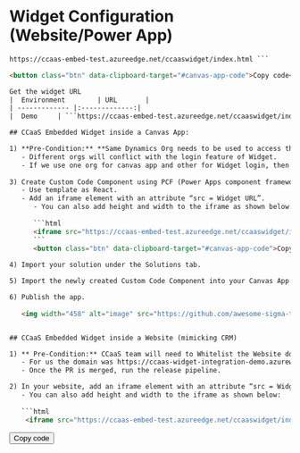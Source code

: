 <script src="https://cdnjs.cloudflare.com/ajax/libs/clipboard.js/2.0.8/clipboard.min.js"></script>

# Widget Configuration (Website/Power App) 

``` html
https://ccaas-embed-test.azureedge.net/ccaaswidget/index.html ```

<button class="btn" data-clipboard-target="#canvas-app-code">Copy code</button>

Get the widget URL
|  Environment        | URL       |
| ------------- |:-------------:| 
|  Demo     | ```https://ccaas-embed-test.azureedge.net/ccaaswidget/index.html``` |

## CCaaS Embedded Widget inside a Canvas App: 

1) **Pre-Condition:** **Same Dynamics Org needs to be used to access the Canvas App and the Widget.**  
   - Different orgs will conflict with the login feature of Widget.
   - If we use one org for canvas app and other for Widget login, then login.microsoft.com is not working and Widget is not loading in the canvas app.
  
3) Create Custom Code Component using PCF (Power Apps component framework) Framework. 
   - Use template as React.  
   - Add an iframe element with an attribute “src = Widget URL”.
      - You can also add height and width to the iframe as shown below:
        
      ```html
      <iframe src="https://ccaas-embed-test.azureedge.net/ccaaswidget/index.html?dynamicsUrl=https://msdynccaasdemo.crm.dynamics.com/" height="700" width="500" > 
      ```
      <button class="btn" data-clipboard-target="#canvas-app-code">Copy code</button>
  
4) Import your solution under the Solutions tab. 

5) Import the newly created Custom Code Component into your Canvas App. 

6) Publish the app.
   
   <img width="458" alt="image" src="https://github.com/awesome-sigma-team/demo-website0integration/assets/122857590/32ae4a77-a26d-44d0-92b7-ec828cc54e98">


## CCaaS Embedded Widget inside a Website (mimicking CRM) 

1) ** Pre-Condition:** CCaaS team will need to Whitelist the Website domain. 
   - For us the domain was https://ccaas-widget-integration-demo.azurewebsites.net/
   - Once the PR is merged, run the release pipeline.

2) In your website, add an iframe element with an attribute “src = Widget URL”.
   - You can also add height and width to the iframe as shown below:
     
   ```html
    <iframe src="https://ccaas-embed-test.azureedge.net/ccaaswidget/index.html?dynamicsUrl=https://msdynccaasdemo.crm.dynamics.com/" height="700" width="500" > 
   ```
   <button class="btn" data-clipboard-target="#canvas-app-code">Copy code</button>

<script>
var clipboard = new ClipboardJS('.btn');
clipboard.on('success', function(e) {
    alert('Code copied to clipboard!');
});
</script>




